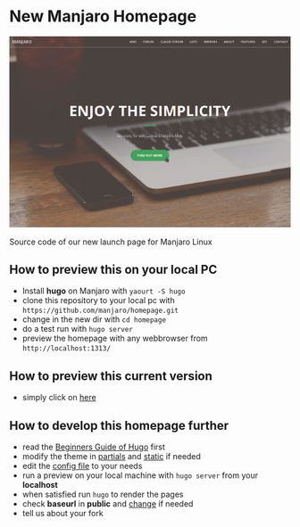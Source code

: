 New Manjaro Homepage
======================

![Alt text](/preview/manjaro-nhp.png?raw=true)

Source code of our new launch page for Manjaro Linux

## How to preview this on your local PC

* Install **hugo** on Manjaro with `yaourt -S hugo`
* clone this repository to your local pc with `https://github.com/manjaro/homepage.git`
* change in the new dir with `cd homepage`
* do a test run with `hugo server`
* preview the homepage with any webbrowser from `http://localhost:1313/`

## How to preview this current version

* simply click on [here](https://manjaro.github.io/homepage/public/)

## How to develop this homepage further

* read the [Beginners Guide of Hugo](https://gohugo.io/overview/quickstart/) first
* modify the theme in [partials](https://github.com/manjaro/homepage/tree/gh-pages/themes/hugo-creative-theme/layouts/partials) and [static](https://github.com/manjaro/homepage/tree/gh-pages/themes/hugo-creative-theme/static) if needed
* edit the [config file](https://github.com/manjaro/homepage/blob/gh-pages/config.toml) to your needs
* run a preview on your local machine with `hugo server` from your **localhost**
* when satisfied run `hugo` to render the pages
* check **baseurl** in **public** and [change](https://github.com/manjaro/homepage/commit/8e3334067af2c5d40dc04eb402cf8100556b7fb3) if needed
* tell us about your fork
